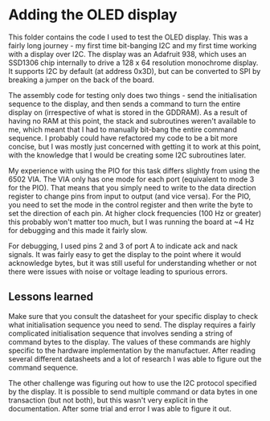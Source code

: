 # Adding the OLED display

This folder contains the code I used to test the OLED display. This was a fairly long journey - my first time bit-banging I2C and my first time working with a display over I2C. The display was an Adafruit 938, which uses an SSD1306 chip internally to drive a 128 x 64 resolution monochrome display. It supports I2C by default (at address 0x3D), but can be converted to SPI by breaking a jumper on the back of the board.

The assembly code for testing only does two things - send the initialisation sequence to the display, and then sends a command to turn the entire display on (irrespective of what is stored in the GDDRAM). As a result of having no RAM at this point, the stack and subroutines weren't available to me, which meant that I had to manually bit-bang the entire command sequence. I probably could have refactored my code to be a bit more concise, but I was mostly just concerned with getting it to work at this point, with the knowledge that I would be creating some I2C subroutines later.

My experience with using the PIO for this task differs slightly from using the 6502 VIA. The VIA only has one mode for each port (equivalent to mode 3 for the PIO). That means that you simply need to write to the data direction register to change pins from input to output (and vice versa). For the PIO, you need to set the mode in the control register and then write the byte to set the direction of each pin. At higher clock frequencies (100 Hz or greater) this probably won't matter too much, but I was running the board at ~4 Hz for debugging and this made it fairly slow.

For debugging, I used pins 2 and 3 of port A to indicate ack and nack signals. It was fairly easy to get the display to the point where it would acknowledge bytes, but it was still useful for understanding whether or not there were issues with noise or voltage leading to spurious errors.

## Lessons learned

Make sure that you consult the datasheet for your specific display to check what initialisation sequence you need to send.  The display requires a fairly complicated initialisation sequence that involves sending a string of command bytes to the display. The values of these commands are highly specific to the hardware implementation by the manufactuer. After reading several different datasheets and a lot of research I was able to figure out the command sequence.

The other challenge was figuring out how to use the I2C protocol specified by the display. It is possible to send multiple command or data bytes in one transaction (but not both), but this wasn't very explicit in the documentation. After some trial and error I was able to figure it out.

